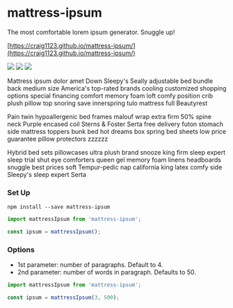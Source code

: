 # mattress-ipsum

The most comfortable lorem ipsum generator. Snuggle up!

[https://craig1123.github.io/mattress-ipsum/](https://craig1123.github.io/mattress-ipsum/)

![](https://badgen.net/bundlephobia/minzip/mattress-ipsum)
![](https://badgen.net/npm/dt/mattress-ipsum)
![](https://img.shields.io/badge/license-MIT-green.svg)

Mattress ipsum dolor amet Down Sleepy's Seally adjustable bed bundle back medium size America's top-rated brands cooling customized shopping options special financing comfort memory foam loft comfy position crib plush pillow top snoring save innerspring tulo mattress full Beautyrest

Pain twin hypoallergenic bed frames malouf wrap extra firm 50% spine neck Purple encased coil Sterns & Foster Serta free delivery futon stomach side mattress toppers bunk bed hot dreams box spring bed sheets low price guarantee pillow protectors zzzzzz

Hybrid bed sets pillowcases ultra plush brand snooze king firm sleep expert sleep trial shut eye comforters queen gel memory foam linens headboards snuggle best prices soft Tempur-pedic nap california king latex comfy side Sleepy's sleep expert Serta

### Set Up

`npm install --save mattress-ipsum`

```js
import mattressIpsum from 'mattress-ipsum';

const ipsum = mattressIpsum();
```

### Options

- 1st parameter: number of paragraphs. Default to 4.
- 2nd parameter: number of words in paragraph. Defaults to 50.

```js
import mattressIpsum from 'mattress-ipsum';

const ipsum = mattressIpsum(3, 500);
```
